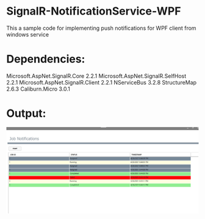 # SignalR-NotificationService-WPF
This a sample code for implementing push notifications for WPF client from windows service

# Dependencies:
Microsoft.AspNet.SignalR.Core 2.2.1
Microsoft.AspNet.SignalR.SelfHost 2.2.1
Microsoft.AspNet.SignalR.Client 2.2.1
NServiceBus 3.2.8
StructureMap 2.6.3
Caliburn.Micro 3.0.1

# Output:

![alt text](https://github.com/nrawat207/SignalR-NotificationService-WPF/blob/main/docs/Result.jpg)
